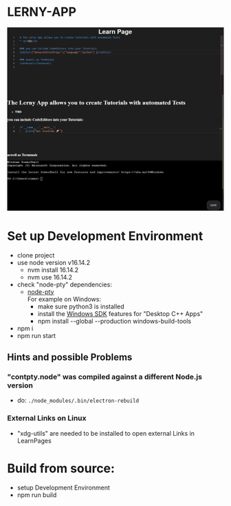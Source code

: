 # LERNY-APP

![Learn Page Example](./read-me-contents/Lerny%20App%20example%20Learn%20Page%20showcase.jpg 'Learn Page')

# Set up Development Environment

- clone project
- use node version v16.14.2
  - nvm install 16.14.2
  - nvm use 16.14.2
- check "node-pty" dependencies:
  - [node-pty](https://www.npmjs.com/package/node-pty)
    <br>
    For example on Windows:
    - make sure python3 is installed
    - install the [Windows SDK](https://developer.microsoft.com/en-us/windows/downloads/windows-10-sdk) features for "Desktop C++ Apps"
    - npm install --global --production windows-build-tools
- npm i
- npm run start

## Hints and possible Problems

### "contpty.node" was compiled against a different Node.js version

- do: `./node_modules/.bin/electron-rebuild`

### External Links on Linux

- "xdg-utils" are needed to be installed to open external Links in LearnPages

# Build from source:

- setup Development Environment
- npm run build
